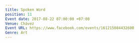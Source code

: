 ```yaml
---
title: Spoken Word
position: 11
Event date: 2017-08-22 07:00:00 +07:00
Venue: Chávez
Event URL: https://www.facebook.com/events/161215084432600
Genre: Art
---
```


